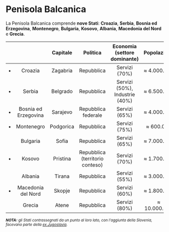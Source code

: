 # Penisola Balcanica

La Penisola Balcanica comprende **nove Stati**: **Croazia**, **Serbia**,
**Bosnia ed Erzegovina**, **Montenegro**, **Bulgaria**, **Kosovo**, **Albania**,
**Macedonia del Nord** e **Grecia**.

| | | Capitale | Politica | Economia (settore dominante) | Popolazione |
| :-: | :-: | :-: | :-: | :-: | :-: |
| &bull; | Croazia | Zagabria | Repubblica | Servizi (70%) | &#8776; 4.000.000 |
| &bull; | Serbia | Belgrado | Repubblica | Servizi (50%), Industrie (40%) | &#8776; 6.500.000 |
| &bull; | Bosnia ed Erzegovina | Sarajevo | Repubblica federale | Servizi (65%) | &#8776; 4.000.000 |
| &bull; | Montenegro | Podgorica | Repubblica | Servizi (75%) | &#8776; 600.000 |
| | Bulgaria | Sofia | Repubblica | Servizi (65%) | &#8776; 7.000.000 |
| &bull; | Kosovo | Pristina | Repubblica (territorio conteso) | Servizi (70%) | &#8776; 1.700.000 |
| | Albania | Tirana | Repubblica | Servizi (55%) | &#8776; 3.000.000 |
| &bull; | Macedonia del Nord | Skopje | Repubblica | Servizi (60%) | &#8776; 1.800.000 |
| | Grecia | Atene | Repubblica | Servizi (80%) | &#8776; 10.000.000 |

<small>***NOTA:** gli Stati contrassegnati da un punto al loro lato, con l'aggiunta
della Slovenia, facevano parte della [ex Jugoslavia](/storia/18.md).*</small>
